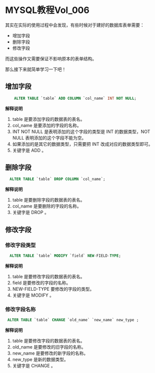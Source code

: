# MYSQL教程Vol_006
其实在实际的使用过程中会发现，有些时候对于建好的数据库表单需要：

- 增加字段
- 删除字段
- 修改字段

而这些操作又需要保证不影响原本的表单结构。

那么接下来就简单学习一下吧！

## 增加字段

```sql
    ALTER TABLE `table` ADD COLUMN `col_name` INT NOT NULL;
```

**解释说明**

1. table 是要添加字段的数据表的表名。
2. col_name 是要添加的字段的名称。
3. INT NOT NULL 是表明添加的这个字段的类型是 INT 的数据类型，NOT NULL 表明添加的这个字段不能为空。
4. 如果添加的是其它的数据类型，只需要把 INT 改成对应的数据类型即可。
5. 关键字是 ADD 。

## 删除字段

```sql
  ALTER TABLE `table` DROP COLUMN `col_name`;
```

**解释说明**

1. table 是要删除字段的数据表的表名。
2. col_name 是要删除的字段的名称。
3. 关键字是 DROP 。

## 修改字段

### 修改字段类型

```sql
  ALTER TABLE `table` MODIFY `field` NEW-FIELD-TYPE;
```

**解释说明**

1. table 是要修改字段的数据表的表名。
2. field 是要修改的字段的名称。
3. NEW-FIELD-TYPE 要修改的字段的类型。
4. 关键字是 MODIFY 。

### 修改字段名称

```sql
 ALTER TABLE `table` CHANGE `old_name` `new_name` new_type ;
```

**解释说明**

1. table 是要修改字段的数据表的表名。
2. old_name 是要修改的旧字段的名称。
3. new_name 是要修改的新字段的名称。
4. new_type 是新的数据类型。
5. 关键字是 CHANGE 。


